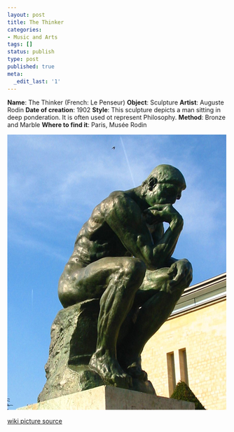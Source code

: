 ```yaml
---
layout: post
title: The Thinker
categories:
- Music and Arts
tags: []
status: publish
type: post
published: true
meta:
  _edit_last: '1'
---
```

**Name**: The Thinker (French: Le Penseur) **Object**: Sculpture **Artist**: Auguste Rodin **Date of creation**: 1902 **Style**: This sculpture depicts a man sitting in deep ponderation. It is often used ot represent Philosophy. **Method**: Bronze and Marble **Where to find it**: Paris, Musée Rodin

![](/img/rodin_thethinker.jpg "rodin_thethinker")

[wiki picture source](http://upload.wikimedia.org/wikipedia/commons/9/92/Rodin_TheThinker.jpg)
